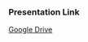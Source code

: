 ### Presentation Link

[Google Drive](https://drive.google.com/file/d/1S_pW1NjtpphA78zJFAJJrOBSy1LeLkeD/view?usp=sharing)